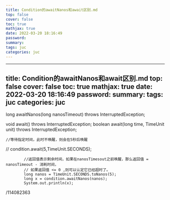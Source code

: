 ```yaml
---
title: Condition的awaitNanos和await区别.md
top: false
cover: false
toc: true
mathjax: true
date: 2022-03-20 18:16:49
password:
summary:
tags: juc
categories: juc
---
```

---
title: Condition的awaitNanos和await区别.md
top: false
cover: false
toc: true
mathjax: true
date: 2022-03-20 18:16:49
password:
summary:
tags: juc
categories: juc
---
 long awaitNanos(long nanosTimeout) throws InterruptedException;


void await() throws InterruptedException;
boolean await(long time, TimeUnit unit) throws InterruptedException;


    //等待指定时间，此时不唤醒，则会在5秒后唤醒
//            condition.await(5,TimeUnit.SECONDS);

            //返回值表示剩余时间，如果在nanosTimesout之前唤醒，那么返回值 = nanosTimeout - 消耗时间，
            // 如果返回值 <= 0 ,则可以认定它已经超时了。
            long nanos = TimeUnit.SECONDS.toNanos(5);
            long x = condition.awaitNanos(nanos);
            System.out.println(x);
/114082363
